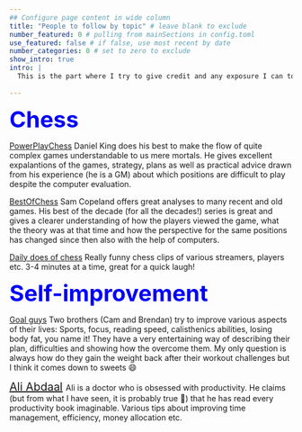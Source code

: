 ```yaml
---
## Configure page content in wide column
title: "People to follow by topic" # leave blank to exclude
number_featured: 0 # pulling from mainSections in config.toml
use_featured: false # if false, use most recent by date
number_categories: 0 # set to zero to exclude
show_intro: true
intro: |
  This is the part where I try to give credit and any exposure I can to all the wonderful online resources I've found through the years.
  
---
```


<span style="color:blue; font-size:40px"> **Chess** </span>

[PowerPlayChess](https://www.youtube.com/user/PowerPlayChess)
Daniel King does his best to make the flow of quite complex games understandable to us mere mortals. He gives excellent expalantions of the games, strategy, 
plans as well as practical advice drawn from his experience (he is a GM) about which positions are difficult to play despite the computer evaluation.

[BestOfChess](https://www.youtube.com/c/bestofchess)
Sam Copeland offers great analyses to many recent and old games. His best of the decade (for all the decades!) series is great and gives a clearer understanding 
of how the players viewed the game, what the theory was at that time and how the perspective for the same positions has changed since then also with the help of 
computers.

[Daily does of chess](https://www.youtube.com/channel/UC4qMWG4PuL74u7HgStR22UA)
Really funny chess clips of various streamers, players etc. 3-4 minutes at a time, great for a quick laugh!

<span style="color:blue; font-size:40px"> **Self-improvement** </span>

[Goal guys](https://www.youtube.com/c/CamTheYam)
Two brothers (Cam and Brendan) try to improve various aspects of their lives: Sports, focus, reading speed, calisthenics abilities, losing body fat, you name it!
They have a very entertaining way of describing their plan, difficulties and showing how the overcome them. My only question is always how do they gain the weight 
back after their workout challenges but I think it comes down to sweets <span> &#128516; </span>

<span style="color:black; font-size:20px">[Ali Abdaal](https://www.youtube.com/c/aliabdaal) </span>
Ali is a doctor who is obsessed with productivity. He claims (but from what I have seen, it is probably true <span> &#128578;) </span> that he has read every 
productivity book imaginable. Various tips about improving time management, efficiency, money allocation etc.